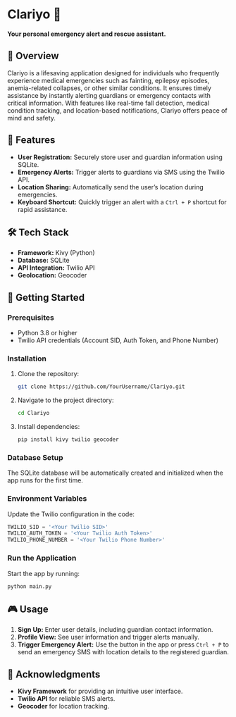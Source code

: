 # Clariyo 🚨  
**Your personal emergency alert and rescue assistant.**  

## 📝 Overview  
Clariyo is a lifesaving application designed for individuals who frequently experience medical emergencies such as fainting, epilepsy episodes, anemia-related collapses, or other similar conditions. It ensures timely assistance by instantly alerting guardians or emergency contacts with critical information. With features like real-time fall detection, medical condition tracking, and location-based notifications, Clariyo offers peace of mind and safety.
## 🎯 Features  
- **User Registration:** Securely store user and guardian information using SQLite.  
- **Emergency Alerts:** Trigger alerts to guardians via SMS using the Twilio API.  
- **Location Sharing:** Automatically send the user’s location during emergencies.  
- **Keyboard Shortcut:** Quickly trigger an alert with a `Ctrl + P` shortcut for rapid assistance.  

## 🛠️ Tech Stack  
- **Framework:** Kivy (Python)  
- **Database:** SQLite  
- **API Integration:** Twilio API  
- **Geolocation:** Geocoder  

## 🚀 Getting Started  

### Prerequisites  
- Python 3.8 or higher  
- Twilio API credentials (Account SID, Auth Token, and Phone Number)  

### Installation  
1. Clone the repository:  
   ```bash  
   git clone https://github.com/YourUsername/Clariyo.git  
   ```  
2. Navigate to the project directory:  
   ```bash  
   cd Clariyo  
   ```  
3. Install dependencies:  
   ```bash  
   pip install kivy twilio geocoder  
   ```  

### Database Setup  
The SQLite database will be automatically created and initialized when the app runs for the first time.  

### Environment Variables  
Update the Twilio configuration in the code:  
```python  
TWILIO_SID = '<Your Twilio SID>'  
TWILIO_AUTH_TOKEN = '<Your Twilio Auth Token>'  
TWILIO_PHONE_NUMBER = '<Your Twilio Phone Number>'  
```  

### Run the Application  
Start the app by running:  
```bash  
python main.py  
```  

## 🎮 Usage  
1. **Sign Up:** Enter user details, including guardian contact information.  
2. **Profile View:** See user information and trigger alerts manually.  
3. **Trigger Emergency Alert:** Use the button in the app or press `Ctrl + P` to send an emergency SMS with location details to the registered guardian.  

## 🙌 Acknowledgments  
- **Kivy Framework** for providing an intuitive user interface.  
- **Twilio API** for reliable SMS alerts.  
- **Geocoder** for location tracking.  
